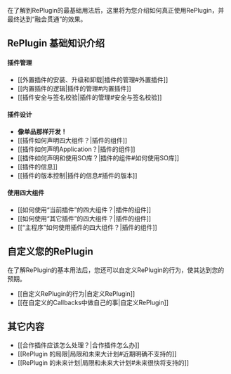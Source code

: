 在了解到RePlugin的最基础用法后，这里将为您介绍如何真正使用RePlugin，并最终达到“融会贯通”的效果。

## RePlugin 基础知识介绍

#### 插件管理

* [[外置插件的安装、升级和卸载|插件的管理#外置插件]]
* [[内置插件的逻辑|插件的管理#内置插件]]
* [[插件安全与签名校验|插件的管理#安全与签名校验]]

#### 插件设计

* **像单品那样开发！**
* [[插件如何声明四大组件？|插件的组件]]
* [[插件如何声明Application？|插件的组件]]
* [[插件如何声明和使用SO库？|插件的组件#如何使用SO库]]
* [[插件的信息]]
* [[插件的版本控制|插件的信息#插件的版本]]

#### 使用四大组件

* [[如何使用“当前插件”的四大组件？|插件的组件]]
* [[如何使用“其它插件”的四大组件？|插件的组件]]
* [[“主程序”如何使用插件的四大组件？|插件的组件]]

## 自定义您的RePlugin

在了解RePlugin的基本用法后，您还可以自定义RePlugin的行为，使其达到您的预期。

* [[自定义RePlugin的行为|自定义RePlugin]]
* [[在自定义的Callbacks中做自己的事|自定义RePlugin]]

## 其它内容

* [[合作插件应该怎么处理？|合作插件怎么办]]
* [[RePlugin 的局限|局限和未来大计划#近期明确不支持的]]
* [[RePlugin 的未来计划|局限和未来大计划#未来很快将支持的]]